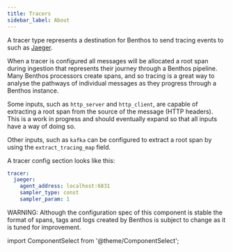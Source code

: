 ```yaml
---
title: Tracers
sidebar_label: About
---
```


A tracer type represents a destination for Benthos to send tracing events to such as [Jaeger][jaeger].

When a tracer is configured all messages will be allocated a root span during ingestion that represents their journey through a Benthos pipeline. Many Benthos processors create spans, and so tracing is a great way to analyse the pathways of individual messages as they progress through a Benthos instance.

Some inputs, such as `http_server` and `http_client`, are capable of extracting a root span from the source of the message (HTTP headers). This is
a work in progress and should eventually expand so that all inputs have a way of doing so.

Other inputs, such as `kafka` can be configured to extract a root span by using the `extract_tracing_map` field.

A tracer config section looks like this:

```yaml
tracer:
  jaeger:
    agent_address: localhost:6831
    sampler_type: const
    sampler_param: 1
```

WARNING: Although the configuration spec of this component is stable the format of spans, tags and logs created by Benthos is subject to change as it is tuned for improvement.

import ComponentSelect from '@theme/ComponentSelect';

<ComponentSelect type="tracers" singular="tracing target"></ComponentSelect>


[jaeger]: https://www.jaegertracing.io/
